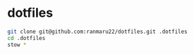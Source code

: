 # dotfiles

```sh
git clone git@github.com:ranmaru22/dotfiles.git .dotfiles
cd .dotfiles
stow *
```
